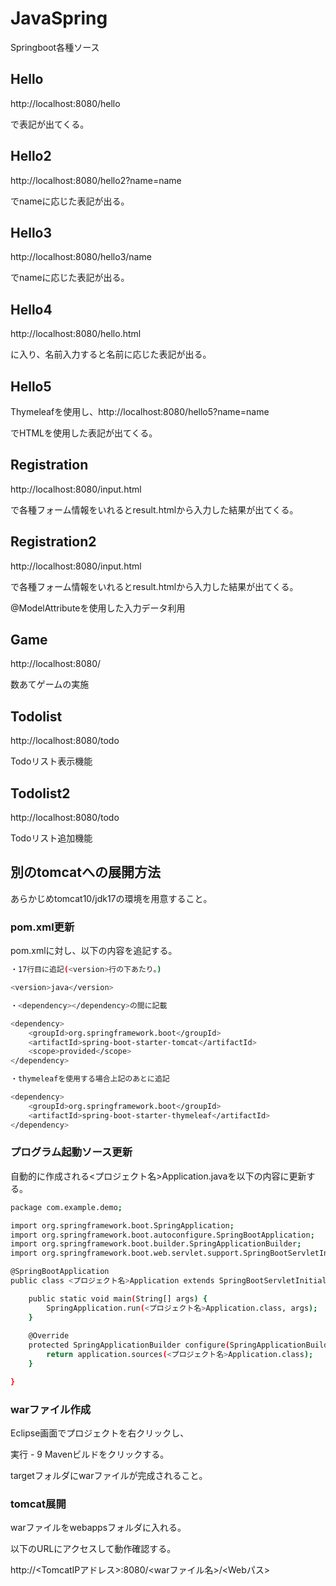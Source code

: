# JavaSpring

Springboot各種ソース

## Hello

http://localhost:8080/hello

で表記が出てくる。

## Hello2

http://localhost:8080/hello2?name=name

でnameに応じた表記が出る。

## Hello3

http://localhost:8080/hello3/name

でnameに応じた表記が出る。

## Hello4

http://localhost:8080/hello.html

に入り、名前入力すると名前に応じた表記が出る。

## Hello5

Thymeleafを使用し、http://localhost:8080/hello5?name=name

でHTMLを使用した表記が出てくる。

## Registration

http://localhost:8080/input.html

で各種フォーム情報をいれるとresult.htmlから入力した結果が出てくる。

## Registration2

http://localhost:8080/input.html

で各種フォーム情報をいれるとresult.htmlから入力した結果が出てくる。

@ModelAttributeを使用した入力データ利用

## Game

http://localhost:8080/

数あてゲームの実施

## Todolist

http://localhost:8080/todo

Todoリスト表示機能

## Todolist2

http://localhost:8080/todo

Todoリスト追加機能

## 別のtomcatへの展開方法

あらかじめtomcat10/jdk17の環境を用意すること。

### pom.xml更新

pom.xmlに対し、以下の内容を追記する。

```bash
・17行目に追記(<version>行の下あたり。)

<version>java</version>

・<dependency></dependency>の間に記載

<dependency>
    <groupId>org.springframework.boot</groupId>
    <artifactId>spring-boot-starter-tomcat</artifactId>
    <scope>provided</scope>
</dependency>

・thymeleafを使用する場合上記のあとに追記

<dependency>
    <groupId>org.springframework.boot</groupId>
    <artifactId>spring-boot-starter-thymeleaf</artifactId>
</dependency>

```

### プログラム起動ソース更新

自動的に作成される<プロジェクト名>Application.javaを以下の内容に更新する。

```bash
package com.example.demo;

import org.springframework.boot.SpringApplication;
import org.springframework.boot.autoconfigure.SpringBootApplication;
import org.springframework.boot.builder.SpringApplicationBuilder;
import org.springframework.boot.web.servlet.support.SpringBootServletInitializer;

@SpringBootApplication
public class <プロジェクト名>Application extends SpringBootServletInitializer {

	public static void main(String[] args) {
		SpringApplication.run(<プロジェクト名>Application.class, args);
	}
	
	@Override
    protected SpringApplicationBuilder configure(SpringApplicationBuilder application) {
        return application.sources(<プロジェクト名>Application.class);
    }

}

```

### warファイル作成

Eclipse画面でプロジェクトを右クリックし、

実行 - 9 Mavenビルドをクリックする。

targetフォルダにwarファイルが完成されること。

### tomcat展開

warファイルをwebappsフォルダに入れる。

以下のURLにアクセスして動作確認する。

http://<TomcatIPアドレス>:8080/<warファイル名>/<Webパス>

